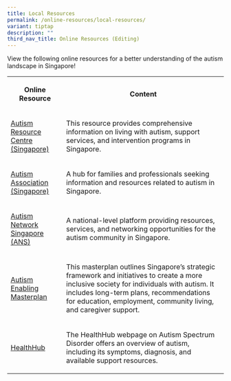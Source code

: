 ```yaml
---
title: Local Resources
permalink: /online-resources/local-resources/
variant: tiptap
description: ""
third_nav_title: Online Resources (Editing)
---
```

<p>View the following online resources for a better understanding of the
autism landscape in Singapore!</p>
<table style="minWidth: 50px">
<colgroup>
<col>
<col>
</colgroup>
<tbody>
<tr>
<th rowspan="1" colspan="1">
<p>Online Resource</p>
</th>
<th rowspan="1" colspan="1">
<p>Content</p>
</th>
</tr>
<tr>
<td rowspan="1" colspan="1">
<p><a href="http://autism.org.sg/living-with-autism/what-is-autism" rel="noopener nofollow" target="_blank">Autism Resource Centre (Singapore)</a>
</p>
</td>
<td rowspan="1" colspan="1">
<p>This resource provides comprehensive information on living with autism,
support services, and intervention programs in Singapore.</p>
</td>
</tr>
<tr>
<td rowspan="1" colspan="1">
<p><a href="https://www.autismlinks.org.sg" rel="noopener nofollow" target="_blank">Autism Association (Singapore)</a>
</p>
</td>
<td rowspan="1" colspan="1">
<p>A hub for families and professionals seeking information and resources
related to autism in Singapore.</p>
</td>
</tr>
<tr>
<td rowspan="1" colspan="1">
<p><a href="https://sgautism.org" rel="noopener nofollow" target="_blank">Autism Network Singapore (ANS)</a>
</p>
</td>
<td rowspan="1" colspan="1">
<p>A national-level platform providing resources, services, and networking
opportunities for the autism community in Singapore.</p>
</td>
</tr>
<tr>
<td rowspan="1" colspan="1">
<p><a href="https://enablingmasterplan.autism.org.sg/" rel="noopener nofollow" target="_blank">Autism Enabling Masterplan</a>
</p>
</td>
<td rowspan="1" colspan="1">
<p>This masterplan outlines Singapore’s strategic framework and initiatives
to create a more inclusive society for individuals with autism. It includes
long-term plans, recommendations for education, employment, community living,
and caregiver support.</p>
</td>
</tr>
<tr>
<td rowspan="1" colspan="1">
<p><a href="https://www.healthhub.sg/live-healthy/autism" rel="noopener nofollow" target="_blank">HealthHub</a>
</p>
</td>
<td rowspan="1" colspan="1">
<p>The HealthHub webpage on Autism Spectrum Disorder offers an overview of
autism, including its symptoms, diagnosis, and available support resources.</p>
</td>
</tr>
</tbody>
</table>
<p></p>